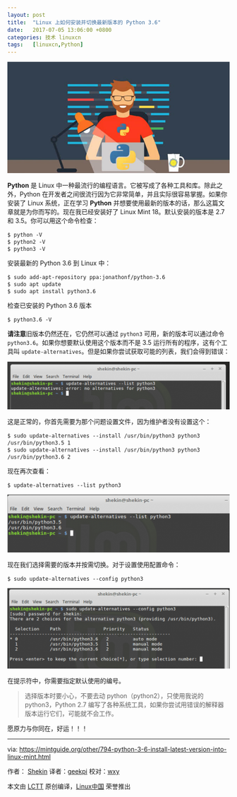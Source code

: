 ```yaml
---
layout: post
title:	"Linux 上如何安装并切换最新版本的 Python 3.6"
date:	2017-07-05 13:06:00 +0800 
categories:	技术 linuxcn 
tags:	[linuxcn,Python]
---
```



![](/Asserts/Images/album/201707/05/130559ns7er7rr7apswawc.jpg)


**Python** 是 Linux 中一种最流行的编程语言。它被写成了各种工具和库。除此之外，Python 在开发者之间很流行因为它非常简单，并且实际很容易掌握。如果你安装了 Linux 系统，正在学习 **Python** 并想要使用最新的版本的话，那么这篇文章就是为你而写的。现在我已经安装好了 Linux Mint 18。默认安装的版本是 2.7 和 3.5。你可以用这个命令检查：



```
$ python -V
$ python2 -V
$ python3 -V

```

安装最新的 Python 3.6 到 Linux 中：



```
$ sudo add-apt-repository ppa:jonathonf/python-3.6
$ sudo apt update
$ sudo apt install python3.6

```

检查已安装的 Python 3.6 版本



```
$ python3.6 -V

```

**请注意**旧版本仍然还在，它仍然可以通过 `python3` 可用，新的版本可以通过命令 `python3.6`。如果你想要默认使用这个版本而不是 3.5 运行所有的程序，这有个工具叫 `update-alternatives`。但是如果你尝试获取可能的列表，我们会得到错误：


![Python 3.6  - install latest version into Linux Mint](/Asserts/Images/album/201707/05/130610e7hzm8nrlmr9qn77.png)


这是正常的，你首先需要为那个问题设置文件，因为维护者没有设置这个：



```
$ sudo update-alternatives --install /usr/bin/python3 python3 /usr/bin/python3.5 1
$ sudo update-alternatives --install /usr/bin/python3 python3 /usr/bin/python3.6 2

```

现在再次查看：



```
$ update-alternatives --list python3

```

![Python 3.6  - install latest version into Linux Mint](/Asserts/Images/album/201707/05/130611govi7v0ogq0gvu8q.png)


现在我们选择需要的版本并按需切换。对于设置使用配置命令：



```
$ sudo update-alternatives --config python3

```

![Python 3.6  - install latest version into Linux Mint](/Asserts/Images/album/201707/05/130611zkh4cxco2x0135lh.png)


在提示符中，你需要指定默认使用的编号。



> 
> 选择版本时要小心，不要去动 python（python2），只使用我说的 python3，Python 2.7 编写了各种系统工具，如果你尝试用错误的解释器版本运行它们，可能就不会工作。
> 
> 
> 


愿原力与你同在，好运！！！




---


via: <https://mintguide.org/other/794-python-3-6-install-latest-version-into-linux-mint.html>


作者： [Shekin](https://mintguide.org/user/Shekin/) 译者：[geekpi](https://github.com/geekpi) 校对：[wxy](https://github.com/wxy)


本文由 [LCTT](https://github.com/LCTT/TranslateProject) 原创编译，[Linux中国](https://linux.cn/) 荣誉推出
